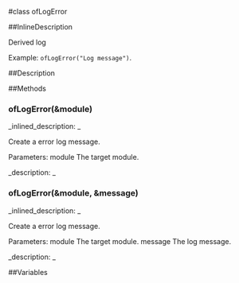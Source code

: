 #class ofLogError


<!--
_visible: True_
_advanced: True_
_istemplated: False_
_extends: ofLog_
-->

##InlineDescription

Derived log 

Example: `ofLogError("Log message")`.





##Description





##Methods



### ofLogError(&module)

<!--
_syntax: ofLogError(&module)_
_name: ofLogError_
_returns: _
_returns_description: _
_parameters: const string &module_
_access: public_
_version_started: 007_
_version_deprecated: _
_summary: _
_constant: False_
_static: False_
_visible: True_
_advanced: False_
-->

_inlined_description: _

Create a error log message.

Parameters:
module The target module.





_description: _







<!----------------------------------------------------------------------------->

### ofLogError(&module, &message)

<!--
_syntax: ofLogError(&module, &message)_
_name: ofLogError_
_returns: _
_returns_description: _
_parameters: const string &module, const string &message_
_access: public_
_version_started: 007_
_version_deprecated: _
_summary: _
_constant: False_
_static: False_
_visible: True_
_advanced: False_
-->

_inlined_description: _

Create a error log message.

Parameters:
module The target module.
message The log message.





_description: _







<!----------------------------------------------------------------------------->

##Variables



